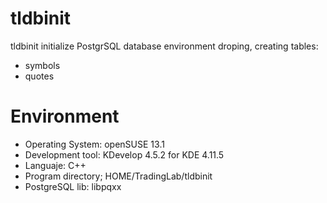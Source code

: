 # tldbinit
tldbinit initialize PostgrSQL database environment droping, creating tables:

* symbols
* quotes

# Environment

* Operating System: openSUSE 13.1
* Development tool: KDevelop 4.5.2 for KDE 4.11.5
* Languaje: C++
* Program directory; HOME/TradingLab/tldbinit
* PostgreSQL lib: libpqxx
